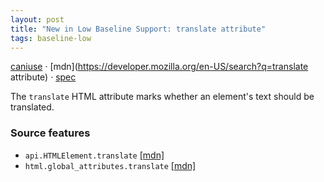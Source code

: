 ```yaml
---
layout: post
title: "New in Low Baseline Support: translate attribute"
tags: baseline-low
---
```


[caniuse](https://caniuse.com/?search=translate) · [mdn](https://developer.mozilla.org/en-US/search?q=translate attribute) · [spec](https://html.spec.whatwg.org/multipage/dom.html#attr-translate)

The `translate` HTML attribute marks whether an element's text should be translated.

### Source features

- ``api.HTMLElement.translate`` [[mdn]](https://developer.mozilla.org/en-US/search?q=api.HTMLElement.translate)
- ``html.global_attributes.translate`` [[mdn]](https://developer.mozilla.org/en-US/search?q=html.global_attributes.translate)
